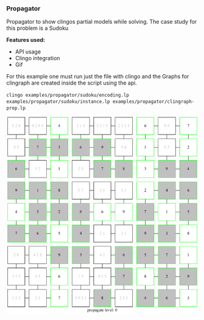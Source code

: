 ### Propagator

Propagator to show clingos partial models while solving.
The case study for this problem is a Sudoku

**Features used:**
- API usage
- Clingo integration
- Gif

For this example one must run just the file with clingo and the Graphs
for clingraph are created inside the script using the api.

`clingo examples/propagator/sudoku/encoding.lp examples/propagator/sudoku/instance.lp examples/propagator/clingraph-prop.lp`

![](movie.gif)

